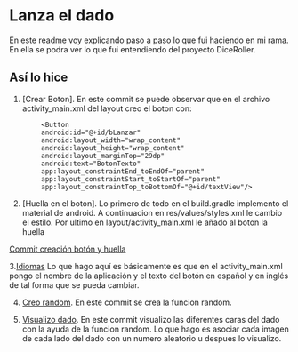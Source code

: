 # Lanza el dado
En este readme voy explicando paso a paso lo que fui haciendo en mi rama. En ella se podra ver lo que fui entendiendo del proyecto DiceRoller.
## Así lo hice


1. [Crear Boton].
En este commit se puede observar que en el archivo activity_main.xml del layout creo el boton con:
```
        <Button
        android:id="@+id/bLanzar"
        android:layout_width="wrap_content"
        android:layout_height="wrap_content"
        android:layout_marginTop="29dp"
        android:text="BotonTexto"
        app:layout_constraintEnd_toEndOf="parent"
        app:layout_constraintStart_toStartOf="parent"
        app:layout_constraintTop_toBottomOf="@+id/textView"/>
``` 


2. [Huella en el boton].
Lo primero de todo en el build.gradle implemento el material de android. A continuacion en res/values/styles.xml le cambio el estilo. Por ultimo en layout/activity_main.xml le añado al boton la huella

[Commit creación botón y huella](https://github.com/hfaildeestevez/andfun-kotlin-dice-roller/commit/47a50d1570457d6b0268878e750e90d24ed6f3e0)

3.[Idiomas](https://github.com/hfaildeestevez/andfun-kotlin-dice-roller/commit/71f4a6030d8a1669640ed573f21ecd4180fb6500)
Lo que hago aquí es básicamente es que en el activity_main.xml pongo el nombre de la aplicación y el texto del botón en español y en inglés de tal forma que se pueda cambiar.

4. [Creo random](https://github.com/hfaildeestevez/andfun-kotlin-dice-roller/commit/e86ea8d9605aeab0c62d11085d131a84ee0533d9).
En este commit se crea la funcion random.

5. [Visualizo dado](https://github.com/hfaildeestevez/andfun-kotlin-dice-roller/commit/41e4f5e69d8221efbb2630b8436190379b64c717). En este commit 
visualizo las diferentes caras del dado con la ayuda de la funcion random. Lo que hago es asociar cada imagen de cada lado del dado con un numero aleatorio u despues lo visualizo.

